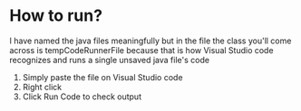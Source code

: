 # How to run?
I have named the java files meaningfully but in the file the class you'll come across is tempCodeRunnerFile 
because that is how Visual Studio code recognizes and runs a single unsaved java file's code 
1. Simply paste the file on Visual Studio code
2. Right click
3. Click Run Code to check output
